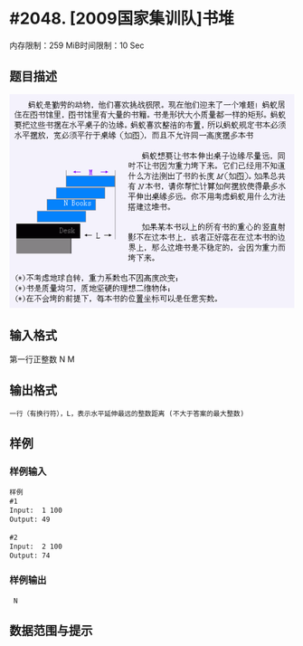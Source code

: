 # #2048. [2009国家集训队]书堆

内存限制：259 MiB时间限制：10 Sec

## 题目描述

![](images/2048.jpg)

## 输入格式

第一行正整数 N M

## 输出格式

	一行（有换行符），L，表示水平延伸最远的整数距离 (不大于答案的最大整数)

## 样例

### 样例输入

    
    样例
    #1
    Input:	1 100
    Output:	49
    
    #2
    Input:	2 100
    Output:	74
    
    
    

### 样例输出

    
     N 
    

## 数据范围与提示
